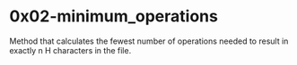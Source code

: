 # 0x02-minimum_operations
Method that calculates the fewest number of operations needed to result in exactly n H characters in the file.